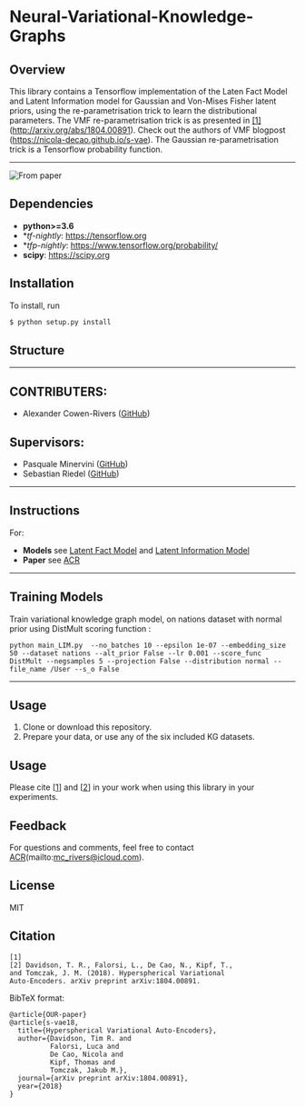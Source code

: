 # Neural-Variational-Knowledge-Graphs

## Overview

This library contains a Tensorflow implementation of the Laten Fact Model and Latent Information model for Gaussian and Von-Mises Fisher latent priors, using the re-parametrisation trick to learn the distributional parameters. The VMF re-parametrisation trick is as presented in [[1]](#citation)(http://arxiv.org/abs/1804.00891). Check out the authors of VMF blogpost (https://nicola-decao.github.io/s-vae). The Gaussian re-parametrisation trick is a Tensorflow probability function.

-------

![From paper](https://imgur.com/Q5lDKmC.png)

## Dependencies

* **python>=3.6**
* **tf-nightly*: https://tensorflow.org
* **tfp-nightly*: https://www.tensorflow.org/probability/
* **scipy**: https://scipy.org

## Installation

To install, run

```bash
$ python setup.py install
```

## Structure

-------
## CONTRIBUTERS:

- Alexander Cowen-Rivers ([GitHub](https://github.com/acr42))

## Supervisors:

- Pasquale Minervini ([GitHub](https://github.com/pminervini))
- Sebastian Riedel ([GitHub](https://github.com/riedelcastro))

-------

## Instructions

For:
- **Models** see [Latent Fact Model](https://github.com/acr42/Neural-Variational-Knowledge-Graphs/blob/master/vkge/LFM.py) and [Latent Information Model](https://github.com/acr42/Neural-Variational-Knowledge-Graphs/blob/master/vkge/LIM.py)
- **Paper** see [ACR](https://github.com/acr42/)

-------

## Training Models

Train variational knowledge graph model, on nations dataset with normal prior using DistMult scoring function :

```
python main_LIM.py  --no_batches 10 --epsilon 1e-07 --embedding_size 50 --dataset nations --alt_prior False --lr 0.001 --score_func DistMult --negsamples 5 --projection False --distribution normal --file_name /User --s_o False
```
-------

## Usage

1. Clone or download this repository.
2. Prepare your data, or use any of the six included KG datasets.

## Usage

Please cite [[1](#citation)] and [[2](#citation)] in your work when using this library in your experiments.

## Feedback
For questions and comments, feel free to contact [ACR](https://github.com/acr42)(mailto:mc_rivers@icloud.com).

## License
MIT

## Citation
```
[1]
[2] Davidson, T. R., Falorsi, L., De Cao, N., Kipf, T.,
and Tomczak, J. M. (2018). Hyperspherical Variational
Auto-Encoders. arXiv preprint arXiv:1804.00891.
```

BibTeX format:
```
@article{OUR-paper}
@article{s-vae18,
  title={Hyperspherical Variational Auto-Encoders},
  author={Davidson, Tim R. and
          Falorsi, Luca and
          De Cao, Nicola and
          Kipf, Thomas and
          Tomczak, Jakub M.},
  journal={arXiv preprint arXiv:1804.00891},
  year={2018}
}
```
